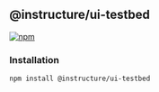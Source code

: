 ## @instructure/ui-testbed

[npm]: https://img.shields.io/npm/v/@instructure/ui-testbed.svg
[npm-url]: https://npmjs.com/package/@instructure/ui-testbed

[![npm][npm]][npm-url]

### Installation

```sh
npm install @instructure/ui-testbed
```
